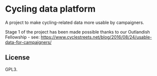 # Cycling data platform

A project to make cycling-related data more usable by campaigners.

Stage 1 of the project has been made possible thanks to our Outlandish Fellowship - see:
https://www.cyclestreets.net/blog/2016/08/24/usable-data-for-campaigners/

## License

GPL3.
